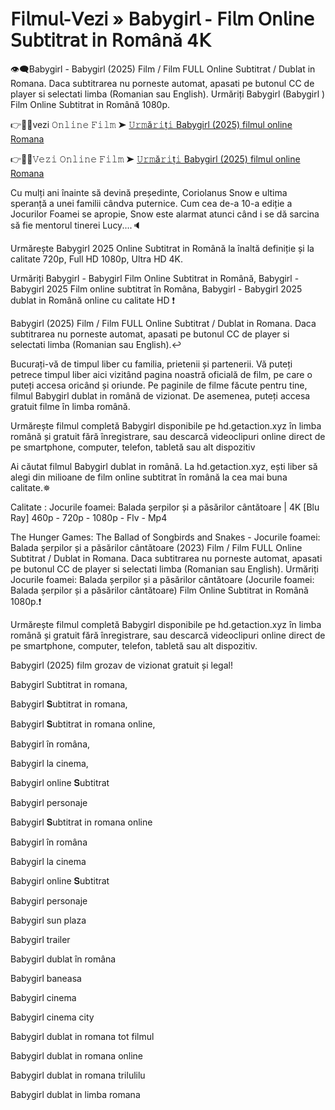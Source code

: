 # 𝖥𝗂𝗅𝗆𝗎𝗅-𝖵𝖾𝗓𝗂 » 𝖡𝖺𝖻𝗒𝗀𝗂𝗋𝗅 - 𝖥𝗂𝗅𝗆 𝖮𝗇𝗅𝗂𝗇𝖾 𝖲𝗎𝖻𝗍𝗂𝗍𝗋𝖺𝗍 𝗂𝗇 𝖱𝗈𝗆â𝗇ă 4𝖪

👁‍🗨Babygirl - Babygirl (2025) Film / Film FULL Online Subtitrat / Dublat in Romana. Daca subtitrarea nu porneste automat, apasati pe butonul CC de player si selectati limba (Romanian sau English). Urmăriți Babygirl (Babygirl ) Film Online Subtitrat in Română 1080p.

👉📌✅vezi 𝙾𝚗𝚕𝚒𝚗𝚎 𝙵𝚒𝚕𝚖 ➤ [𝚄𝚛𝚖ă𝚛𝚒ț𝚒 Babygirl (2025) filmul online Romana](https://t.co/W4Ndj8uf7U)

👉📌✅𝚅𝚎𝚣𝚒 𝙾𝚗𝚕𝚒𝚗𝚎 𝙵𝚒𝚕𝚖 ➤ [𝚄𝚛𝚖ă𝚛𝚒ț𝚒 Babygirl (2025) filmul online Romana](https://t.co/W4Ndj8uf7U)

Cu mulți ani înainte să devină președinte, Coriolanus Snow e ultima speranță a unei familii cândva puternice. Cum cea de-a 10-a ediție a Jocurilor Foamei se apropie, Snow este alarmat atunci când i se dă sarcina să fie mentorul tinerei Lucy....🔈

Urmărește Babygirl 2025 Online Subtitrat in Română la înaltă definiție și la calitate 720p, Full HD 1080p, Ultra HD 4K.

Urmăriți Babygirl - Babygirl Film Online Subtitrat in Română, Babygirl - Babygirl 2025 Film online subtitrat în Româna, Babygirl - Babygirl 2025 dublat in Română online cu calitate HD️ ❗️

Babygirl (2025) Film / Film FULL Online Subtitrat / Dublat in Romana. Daca subtitrarea nu porneste automat, apasati pe butonul CC de player si selectati limba (Romanian sau English).↩️

Bucurați-vă de timpul liber cu familia, prietenii și partenerii. Vă puteți petrece timpul liber aici vizitând pagina noastră oficială de film, pe care o puteți accesa oricând și oriunde. Pe paginile de filme făcute pentru tine, filmul Babygirl dublat in română de vizionat. De asemenea, puteți accesa gratuit filme în limba română.

Urmărește filmul completă Babygirl disponibile pe hd.getaction.xyz în limba română și gratuit fără înregistrare, sau descarcă videoclipuri online direct de pe smartphone, computer, telefon, tabletă sau alt dispozitiv 

Ai căutat filmul Babygirl dublat in română. La hd.getaction.xyz, ești liber să alegi din milioane de film online subtitrat în română la cea mai buna calitate.✵

Calitate : Jocurile foamei: Balada șerpilor și a păsărilor cântătoare | 4K [Blu Ray] 460p - 720p - 1080p - Flv - Mp4

The Hunger Games: The Ballad of Songbirds and Snakes - Jocurile foamei: Balada șerpilor și a păsărilor cântătoare (2023) Film / Film FULL Online Subtitrat / Dublat in Romana. Daca subtitrarea nu porneste automat, apasati pe butonul CC de player si selectati limba (Romanian sau English). Urmăriți Jocurile foamei: Balada șerpilor și a păsărilor cântătoare (Jocurile foamei: Balada șerpilor și a păsărilor cântătoare) Film Online Subtitrat in Română 1080p.❗️

Urmărește filmul completă Babygirl disponibile pe hd.getaction.xyz în limba română și gratuit fără înregistrare, sau descarcă videoclipuri online direct de pe smartphone, computer, telefon, tabletă sau alt dispozitiv.

Babygirl (2025) film grozav de vizionat gratuit și legal!

Babygirl Subtitrat in romana,

Babygirl 𝐒ubtitrat in romana,

Babygirl 𝐒ubtitrat in romana online,

Babygirl în româna,

Babygirl la cinema,

Babygirl online 𝐒ubtitrat

Babygirl personaje

Babygirl 𝐒ubtitrat in romana online

Babygirl în româna

Babygirl la cinema

Babygirl online 𝐒ubtitrat

Babygirl personaje

Babygirl sun plaza

Babygirl trailer

Babygirl dublat în româna

Babygirl baneasa

Babygirl cinema

Babygirl cinema city

Babygirl dublat in romana tot filmul

Babygirl dublat in romana online

Babygirl dublat in romana trilulilu

Babygirl dublat in limba romana
